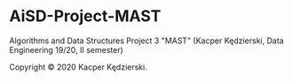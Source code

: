 # AiSD-Project-MAST
Algorithms and Data Structures Project 3 "MAST" (Kacper Kędzierski, Data Engineering 19/20, II semester)

Copyright © 2020 Kacper Kędzierski.
